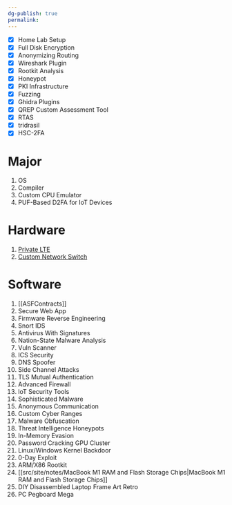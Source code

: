 ```yaml
---
dg-publish: true
permalink:
---
```


- [x] Home Lab Setup
- [x] Full Disk Encryption
- [x] Anonymizing Routing
- [x] Wireshark Plugin
- [x] Rootkit Analysis
- [x] Honeypot
- [x] PKI Infrastructure
- [x] Fuzzing
- [x] Ghidra Plugins
- [x] QREP Custom Assessment Tool
- [x] RTAS
- [x] tridrasil
- [x] HSC-2FA
# Major
1. OS
2. Compiler
3. Custom CPU Emulator
4. PUF-Based D2FA for IoT Devices
# Hardware
1. [Private LTE](https://www.quantulum.co.uk/blog/private-lte-with-limesdr-and-srsran---part-1-software/)
2. [Custom Network Switch](https://serd.es/2025/05/08/Switch-project-pt1.html)
# Software
1. [[ASFContracts]]
2. Secure Web App
3. Firmware Reverse Engineering
4. Snort IDS
5. Antivirus With Signatures
6. Nation-State Malware Analysis
7. Vuln Scanner
8. ICS Security
9. DNS Spoofer
10. Side Channel Attacks
11. TLS Mutual Authentication
12. Advanced Firewall
13. loT Security Tools
14. Sophisticated Malware
15. Anonymous Communication
16. Custom Cyber Ranges
17. Malware Obfuscation
18. Threat Intelligence Honeypots
19. In-Memory Evasion
20. Password Cracking GPU Cluster
21. Linux/Windows Kernel Backdoor
22. 0-Day Exploit
23. ARM/X86 Rootkit
24. [[src/site/notes/MacBook M1 RAM and Flash Storage Chips\|MacBook M1 RAM and Flash Storage Chips]]
25. DIY Disassembled Laptop Frame Art Retro
26. PC Pegboard Mega
